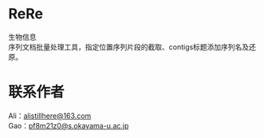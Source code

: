# ReRe
生物信息  
序列文档批量处理工具，指定位置序列片段的截取、contigs标题添加序列名及还原。  
# 联系作者  
Ali：alistillhere@163.com  
Gao：pf8m21z0@s.okayama-u.ac.jp
